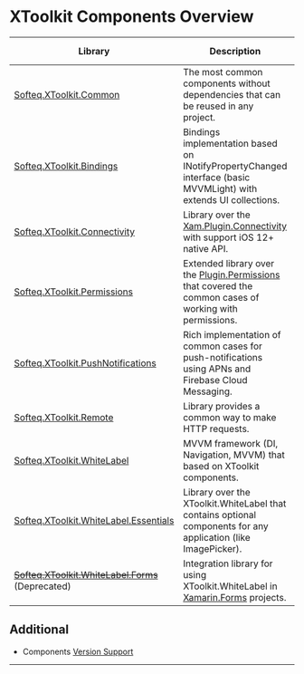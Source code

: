 # XToolkit Components Overview

Library | Description | Supported platforms
------- | ----------- | --------------------
[Softeq.XToolkit.Common](common.md) | The most common components without dependencies that can be reused in any project. | Core, Android, iOS
[Softeq.XToolkit.Bindings](bindings.md) | Bindings implementation based on INotifyPropertyChanged interface (basic MVVMLight) with extends UI collections. | Core, Android, iOS
[Softeq.XToolkit.Connectivity](connectivity.md) |  Library over the [Xam.Plugin.Connectivity](https://github.com/jamesmontemagno/ConnectivityPlugin) with support iOS 12+ native API.  | Core, iOS
[Softeq.XToolkit.Permissions](permissions.md) | Extended library over the [Plugin.Permissions](https://github.com/jamesmontemagno/PermissionsPlugin) that covered the common cases of working with permissions. | Core, Android, iOS
[Softeq.XToolkit.PushNotifications](push-notifications.md) | Rich implementation of common cases for push-notifications using APNs and Firebase Cloud Messaging. | Core, Android, iOS
[Softeq.XToolkit.Remote](remote.md) | Library provides a common way to make HTTP requests. | Core
[Softeq.XToolkit.WhiteLabel](whitelabel.md) | MVVM framework (DI, Navigation, MVVM) that based on XToolkit components. | Core, Android, iOS
[Softeq.XToolkit.WhiteLabel.Essentials](whitelabel/essentials.md) | Library over the XToolkit.WhiteLabel that contains optional components for any application (like ImagePicker). | Core, Android, iOS
~~[Softeq.XToolkit.WhiteLabel.Forms](whitelabel/forms.md)~~ (Deprecated) | Integration library for using XToolkit.WhiteLabel in [Xamarin.Forms](https://github.com/xamarin/Xamarin.Forms) projects. | Core

## Additional

- Components [Version Support](version-support.md)

---
